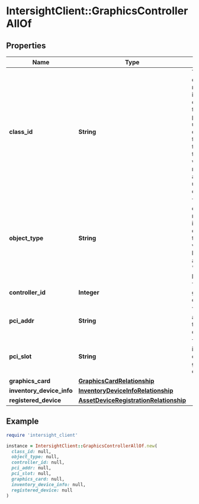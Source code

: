 # IntersightClient::GraphicsControllerAllOf

## Properties

| Name | Type | Description | Notes |
| ---- | ---- | ----------- | ----- |
| **class_id** | **String** | The fully-qualified name of the instantiated, concrete type. This property is used as a discriminator to identify the type of the payload when marshaling and unmarshaling data. | [default to &#39;graphics.Controller&#39;] |
| **object_type** | **String** | The fully-qualified name of the instantiated, concrete type. The value should be the same as the &#39;ClassId&#39; property. | [default to &#39;graphics.Controller&#39;] |
| **controller_id** | **Integer** | The id of the graphics controller. | [optional][readonly] |
| **pci_addr** | **String** | The PCI address of the graphics controller. | [optional][readonly] |
| **pci_slot** | **String** | The PCI slot information of the graphics controller. | [optional][readonly] |
| **graphics_card** | [**GraphicsCardRelationship**](GraphicsCardRelationship.md) |  | [optional] |
| **inventory_device_info** | [**InventoryDeviceInfoRelationship**](InventoryDeviceInfoRelationship.md) |  | [optional] |
| **registered_device** | [**AssetDeviceRegistrationRelationship**](AssetDeviceRegistrationRelationship.md) |  | [optional] |

## Example

```ruby
require 'intersight_client'

instance = IntersightClient::GraphicsControllerAllOf.new(
  class_id: null,
  object_type: null,
  controller_id: null,
  pci_addr: null,
  pci_slot: null,
  graphics_card: null,
  inventory_device_info: null,
  registered_device: null
)
```

